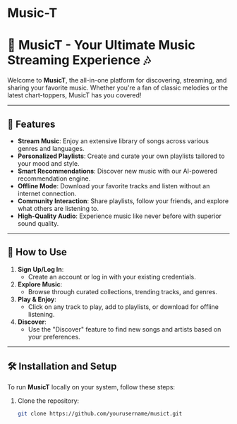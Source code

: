 # Music-T
# 🎵 MusicT - Your Ultimate Music Streaming Experience 🎶

Welcome to **MusicT**, the all-in-one platform for discovering, streaming, and sharing your favorite music. Whether you're a fan of classic melodies or the latest chart-toppers, MusicT has you covered!

---

## 🌟 Features

- **Stream Music**: Enjoy an extensive library of songs across various genres and languages.
- **Personalized Playlists**: Create and curate your own playlists tailored to your mood and style.
- **Smart Recommendations**: Discover new music with our AI-powered recommendation engine.
- **Offline Mode**: Download your favorite tracks and listen without an internet connection.
- **Community Interaction**: Share playlists, follow your friends, and explore what others are listening to.
- **High-Quality Audio**: Experience music like never before with superior sound quality.

---

## 🚀 How to Use

1. **Sign Up/Log In**:
   - Create an account or log in with your existing credentials.
2. **Explore Music**:
   - Browse through curated collections, trending tracks, and genres.
3. **Play & Enjoy**:
   - Click on any track to play, add to playlists, or download for offline listening.
4. **Discover**:
   - Use the "Discover" feature to find new songs and artists based on your preferences.

---

## 🛠️ Installation and Setup

To run **MusicT** locally on your system, follow these steps:

1. Clone the repository:
   ```bash
   git clone https://github.com/yourusername/musict.git
